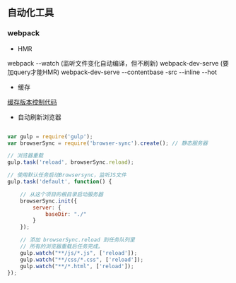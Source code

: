 ## 自动化工具
### webpack
- HMR 

webpack --watch (监听文件变化自动编译，但不刷新)
webpack-dev-serve (要加query才能HMR)
webpack-dev-serve --contentbase -src --inline --hot







- 缓存

 [缓存版本控制代码](localSdk.js)
 
- 自动刷新浏览器

```javascript

var gulp = require('gulp');
var browserSync = require('browser-sync').create(); // 静态服务器

// 浏览器重载
gulp.task('reload', browserSync.reload);

// 使用默认任务启动Browsersync，监听JS文件
gulp.task('default', function() {

    // 从这个项目的根目录启动服务器
    browserSync.init({
        server: {
            baseDir: "./"
        }
    });

    // 添加 browserSync.reload 到任务队列里
    // 所有的浏览器重载后任务完成。
    gulp.watch("**/js/*.js", ['reload']);
    gulp.watch("**/css/*.css", ['reload']);
    gulp.watch("**/*.html", ['reload']);
});

```
 